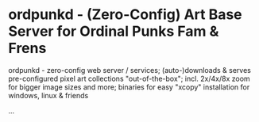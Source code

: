 # ordpunkd - (Zero-Config) Art Base Server for Ordinal Punks Fam & Frens

ordpunkd - zero-config web server / services; (auto-)downloads & serves pre-configured pixel art collections "out-of-the-box"; incl. 2x/4x/8x zoom for bigger image sizes and more; binaries for easy "xcopy" installation for windows, linux & friends


...







